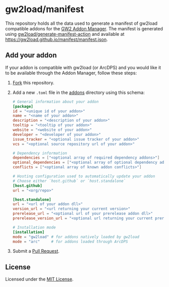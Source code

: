 # gw2load/manifest

This repository holds all the data used to generate a manifest of gw2load compatible addons for the [GW2 Addon Manager](https://github.com/gw2load/GW2AddonManager).
The manifest is generated using [gw2load/generate-manifest-action](https://github.com/gw2load/generate-manifest-action) and available at https://gw2load.github.io/manifest/manifest.json.


## Add your addon

If your addon is compatible with gw2load (or ArcDPS) and you would like it to be available through the Addon Manager, follow these steps:

1. [Fork](https://docs.github.com/en/github/getting-started-with-github/quickstart/fork-a-repo) this repository.

2. Add a new `.toml` file in the [addons](./addons/) directory using this schema:

    ```toml
    # General information about your addon
    [package]
    id = "<unique id of your addon>"
    name = "<name of your addon>"
    description = "<description of your addon>"
    tooltip = "<tooltip of your addon>"
    website = "<website of your addon>"
    developer = "<developer of your addon>"
    issue_tracker = "<optional issue tracker of your addon>"
    vcs = "<optional source repository url of your addon>"

    # Dependency information
    dependencies = ["<optional array of required dependency addons>"]
    optional_dependencies = ["<optional array of optional dependency addons>"]
    conflicts = ["<optional array of known addon conflicts>"]

    # Hosting configuration used to automatically update your addon
    # Choose either `host.github` or `host.standalone`
    [host.github]
    url = "<org/repo>"

    [host.standalone]
    url = "<url of your addon dll>"
    version_url = "<url returning your current version>"
    prerelease_url = "<optional url of your prerelease addon dll>"
    prerelease_version_url = "<optional url returning your current prerelease version>"

    # Installation mode
    [installation]
    mode = "gw2load" # for addons natively loaded by gw2load
    mode = "arc"     # for addons loaded through ArcDPS
    ```

3. Submit a [Pull Request](https://docs.github.com/en/github/collaborating-with-pull-requests/proposing-changes-to-your-work-with-pull-requests/about-pull-requests).


## License

Licensed under the [MIT License](./LICENSE).
